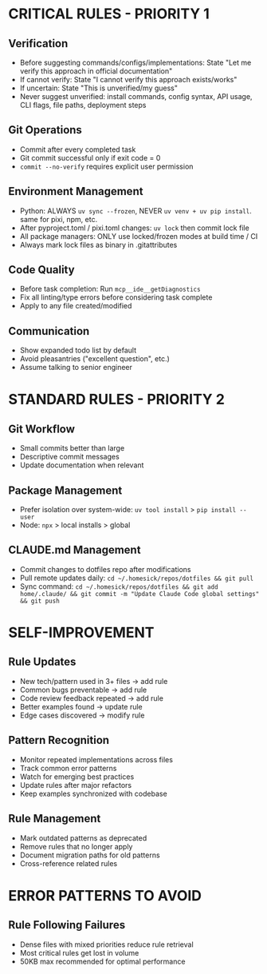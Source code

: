# CRITICAL RULES - PRIORITY 1

## Verification
- Before suggesting commands/configs/implementations: State "Let me verify this approach in official documentation"
- If cannot verify: State "I cannot verify this approach exists/works"  
- If uncertain: State "This is unverified/my guess"
- Never suggest unverified: install commands, config syntax, API usage, CLI flags, file paths, deployment steps

## Git Operations  
- Commit after every completed task
- Git commit successful only if exit code = 0
- `commit --no-verify` requires explicit user permission

## Environment Management
- Python: ALWAYS `uv sync --frozen`, NEVER `uv venv + uv pip install`. same for pixi, npm, etc.
- After pyproject.toml / pixi.toml changes: `uv lock` then commit lock file
- All package managers: ONLY use locked/frozen modes at build time / CI
- Always mark lock files as binary in .gitattributes

## Code Quality
- Before task completion: Run `mcp__ide__getDiagnostics` 
- Fix all linting/type errors before considering task complete
- Apply to any file created/modified

## Communication
- Show expanded todo list by default
- Avoid pleasantries ("excellent question", etc.)
- Assume talking to senior engineer

# STANDARD RULES - PRIORITY 2

## Git Workflow
- Small commits better than large
- Descriptive commit messages
- Update documentation when relevant

## Package Management
- Prefer isolation over system-wide: `uv tool install` > `pip install --user`
- Node: `npx` > local installs > global

## CLAUDE.md Management
- Commit changes to dotfiles repo after modifications
- Pull remote updates daily: `cd ~/.homesick/repos/dotfiles && git pull`
- Sync command: `cd ~/.homesick/repos/dotfiles && git add home/.claude/ && git commit -m "Update Claude Code global settings" && git push`

# SELF-IMPROVEMENT

## Rule Updates
- New tech/pattern used in 3+ files → add rule
- Common bugs preventable → add rule  
- Code review feedback repeated → add rule
- Better examples found → update rule
- Edge cases discovered → modify rule

## Pattern Recognition
- Monitor repeated implementations across files
- Track common error patterns 
- Watch for emerging best practices
- Update rules after major refactors
- Keep examples synchronized with codebase

## Rule Management
- Mark outdated patterns as deprecated
- Remove rules that no longer apply
- Document migration paths for old patterns
- Cross-reference related rules

# ERROR PATTERNS TO AVOID

## Rule Following Failures
- Dense files with mixed priorities reduce rule retrieval
- Most critical rules get lost in volume
- 50KB max recommended for optimal performance
